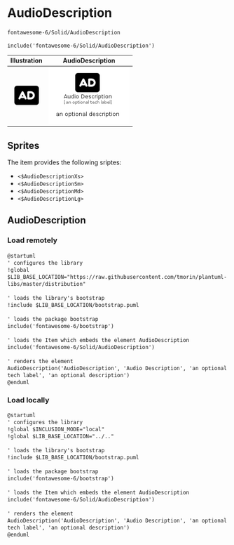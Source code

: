 # AudioDescription


```text
fontawesome-6/Solid/AudioDescription
```

```text
include('fontawesome-6/Solid/AudioDescription')
```



| Illustration | AudioDescription |
| :---: | :---: |
| ![illustration for Illustration](../../fontawesome-6/Solid/AudioDescription.png) | ![illustration for AudioDescription](../../fontawesome-6/Solid/AudioDescription.Local.png) |



## Sprites
The item provides the following sriptes:

- `<$AudioDescriptionXs>`
- `<$AudioDescriptionSm>`
- `<$AudioDescriptionMd>`
- `<$AudioDescriptionLg>`





## AudioDescription

### Load remotely
```plantuml
@startuml
' configures the library
!global $LIB_BASE_LOCATION="https://raw.githubusercontent.com/tmorin/plantuml-libs/master/distribution"

' loads the library's bootstrap
!include $LIB_BASE_LOCATION/bootstrap.puml

' loads the package bootstrap
include('fontawesome-6/bootstrap')

' loads the Item which embeds the element AudioDescription
include('fontawesome-6/Solid/AudioDescription')

' renders the element
AudioDescription('AudioDescription', 'Audio Description', 'an optional tech label', 'an optional description')
@enduml
```

### Load locally
```plantuml
@startuml
' configures the library
!global $INCLUSION_MODE="local"
!global $LIB_BASE_LOCATION="../.."

' loads the library's bootstrap
!include $LIB_BASE_LOCATION/bootstrap.puml

' loads the package bootstrap
include('fontawesome-6/bootstrap')

' loads the Item which embeds the element AudioDescription
include('fontawesome-6/Solid/AudioDescription')

' renders the element
AudioDescription('AudioDescription', 'Audio Description', 'an optional tech label', 'an optional description')
@enduml
```

